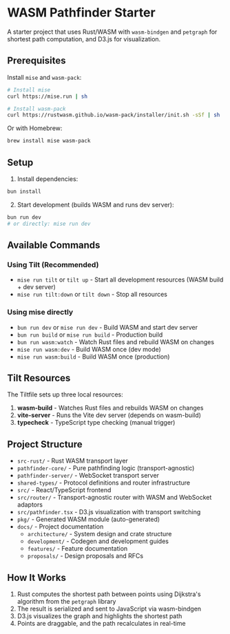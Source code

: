 # WASM Pathfinder Starter

A starter project that uses Rust/WASM with `wasm-bindgen` and `petgraph` for shortest path computation, and D3.js for visualization.

## Prerequisites

Install `mise` and `wasm-pack`:
```bash
# Install mise
curl https://mise.run | sh

# Install wasm-pack
curl https://rustwasm.github.io/wasm-pack/installer/init.sh -sSf | sh
```

Or with Homebrew:
```bash
brew install mise wasm-pack
```

## Setup

1. Install dependencies:
```bash
bun install
```

2. Start development (builds WASM and runs dev server):
```bash
bun run dev
# or directly: mise run dev
```

## Available Commands

### Using Tilt (Recommended)
- `mise run tilt` or `tilt up` - Start all development resources (WASM build + dev server)
- `mise run tilt:down` or `tilt down` - Stop all resources

### Using mise directly
- `bun run dev` or `mise run dev` - Build WASM and start dev server
- `bun run build` or `mise run build` - Production build
- `bun run wasm:watch` - Watch Rust files and rebuild WASM on changes
- `mise run wasm:dev` - Build WASM once (dev mode)
- `mise run wasm:build` - Build WASM once (production)

## Tilt Resources

The Tiltfile sets up three local resources:
1. **wasm-build** - Watches Rust files and rebuilds WASM on changes
2. **vite-server** - Runs the Vite dev server (depends on wasm-build)
3. **typecheck** - TypeScript type checking (manual trigger)

## Project Structure

- `src-rust/` - Rust WASM transport layer
- `pathfinder-core/` - Pure pathfinding logic (transport-agnostic)
- `pathfinder-server/` - WebSocket transport server
- `shared-types/` - Protocol definitions and router infrastructure
- `src/` - React/TypeScript frontend
- `src/router/` - Transport-agnostic router with WASM and WebSocket adaptors
- `src/pathfinder.tsx` - D3.js visualization with transport switching
- `pkg/` - Generated WASM module (auto-generated)
- `docs/` - Project documentation
  - `architecture/` - System design and crate structure
  - `development/` - Codegen and development guides
  - `features/` - Feature documentation
  - `proposals/` - Design proposals and RFCs

## How It Works

1. Rust computes the shortest path between points using Dijkstra's algorithm from the `petgraph` library
2. The result is serialized and sent to JavaScript via wasm-bindgen
3. D3.js visualizes the graph and highlights the shortest path
4. Points are draggable, and the path recalculates in real-time
